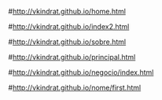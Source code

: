 #http://vkindrat.github.io/home.html

#http://vkindrat.github.io/index2.html

#http://vkindrat.github.io/sobre.html

#http://vkindrat.github.io/principal.html

#http://vkindrat.github.io/negocio/index.html

#http://vkindrat.github.io/nome/first.html


